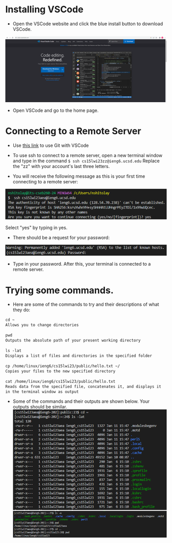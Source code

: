 # Installing VSCode
- Open the VSCode website and click the blue install button to download VSCode. 

![VSCode Install](https://github.com/nshitolay/cse-15l-lab-reports/blob/main/images/image2.png?raw=true)

- Open VSCode and go to the home page.

# Connecting to a Remote Server

- Use [this link](https://stackoverflow.com/questions/42606837/how-do-i-use-bash-on-windows-from-the-visual-studio-code-integrated-terminal/50527994#50527994) to use Git with VSCode

- To use ssh to connect to a remote server, open a new terminal window and type in the command 
`$ ssh cs15lwi23zz@ieng6.ucsd.edu` 
Replace the "zz" with your account's last three letters. 

- You will receive the following message as this is your first time connecting to a remote server: 

![fingerprint](images/image1.png)

Select "yes" by typing in yes. 

- There should be a request for your password: 

![VSCode Install](images/image6.png)

- Type in your password. After this, your terminal is connected to a remote server. 

# Trying some commands. 

- Here are some of the commands to try and their descriptions of what they do: 

```
cd ~
Allows you to change directories

pwd
Outputs the absolute path of your present working directory

ls -lat
Displays a list of files and directories in the specified folder

cp /home/linux/ieng6/cs15lwi23/public/hello.txt ~/
Copies your files to the new specified directory

cat /home/linux/ieng6/cs15lwi23/public/hello.txt
Reads data from the specified file, concatenates it, and displays it in the terminal window as output
```



- Some of the commands and their outputs are shown below. Your outputs should be similar.
![Image](images/image5.png)	
![Image](images/image4.png)	
